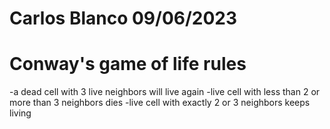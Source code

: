 # Carlos Blanco 09/06/2023
# Conway's game of life rules 
-a dead cell with 3 live neighbors will live again
-live cell with less than 2 or more than 3 neighbors dies
-live cell with exactly 2 or 3 neighbors keeps living